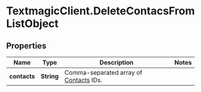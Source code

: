 # TextmagicClient.DeleteContacsFromListObject

## Properties
Name | Type | Description | Notes
------------ | ------------- | ------------- | -------------
**contacts** | **String** | Comma-separated array of [Contacts](http://docs.textmagictesting.com/tag#Contacts) IDs.  | 


